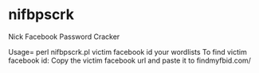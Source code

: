 # nifbpscrk
Nick Facebook Password Cracker

Usage= perl nifbpscrk.pl victim facebook id your wordlists
To find victim facebook id:
Copy the victim facebook url and paste it to findmyfbid.com/

